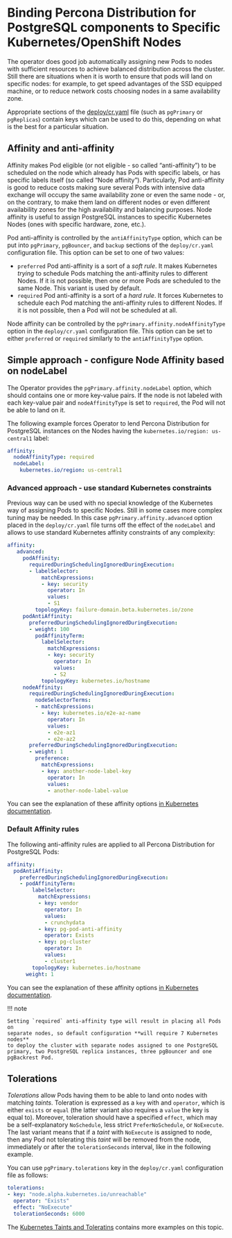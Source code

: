# Binding Percona Distribution for PostgreSQL components to Specific Kubernetes/OpenShift Nodes

The operator does good job automatically assigning new Pods to nodes
with sufficient resources to achieve balanced distribution across the cluster.
Still there are situations when it is worth to ensure that pods will land
on specific nodes: for example, to get speed advantages of the SSD
equipped machine, or to reduce network costs choosing nodes in a same
availability zone.

Appropriate sections of the
[deploy/cr.yaml](https://github.com/percona/percona-postgresql-operator/blob/1.x/deploy/cr.yaml)
file (such as `pgPrimary` or `pgReplicas`) contain keys which can be used to do this, depending on what is the
best for a particular situation.

## Affinity and anti-affinity

Affinity makes Pod eligible (or not eligible - so called “anti-affinity”) to
be scheduled on the node which already has Pods with specific labels, or has
specific labels itself (so called “Node affinity”).
Particularly, Pod anti-affinity is good to reduce costs making sure several Pods
with intensive data exchange will occupy the same availability zone or even the
same node - or, on the contrary, to make them land on different nodes or even
different availability zones for the high availability and balancing purposes.
Node affinity is useful to assign PostgreSQL instances to specific Kubernetes
Nodes (ones with specific hardware, zone, etc.).

Pod anti-affinity is controlled by the `antiAffinityType` option, which can
be put into `pgPrimary`, `pgBouncer`, and `backup` sections of the
`deploy/cr.yaml` configuration file. This option can be set to one of two
values:

* `preferred` Pod anti-affinity is a sort of a *soft rule*. It makes
  Kubernetes *trying* to schedule Pods matching the anti-affinity rules to
  different Nodes. If it is not possible, then one or more Pods are scheduled
  to the same Node. This variant is used by default.
* `required` Pod anti-affinity is a sort of a *hard rule*. It forces
  Kubernetes to schedule each Pod matching the anti-affinity rules to different
  Nodes. If it is not possible, then a Pod will not be scheduled at all.

Node affinity can be controlled by the `pgPrimary.affinity.nodeAffinityType`
option in the `deploy/cr.yaml` configuration file. This option can be set to
either `preferred` or `required` similarly to the `antiAffinityType` option.

## Simple approach - configure Node Affinity based on nodeLabel

The Operator provides the `pgPrimary.affinity.nodeLabel` option, which should
contains one or more key-value pairs. If the node is not labeled with each
key-value pair and `nodeAffinityType` is set to `required`, the Pod will not be
able to land on it.

The following example forces Operator to lend Percona Distribution for
PostgreSQL instances on the Nodes having the `kubernetes.io/region: us-central1`
label:

```yaml
affinity:
  nodeAffinityType: required
  nodeLabel:
    kubernetes.io/region: us-central1
```

### Advanced approach - use standard Kubernetes constraints

Previous way can be used with no special knowledge of the Kubernetes way of
assigning Pods to specific Nodes. Still in some cases more complex tuning may be
needed. In this case `pgPrimary.affinity.advanced` option placed in the
`deploy/cr.yaml` file turns off the effect of the `nodeLabel` and allows to use
standard Kubernetes affinity constraints of any complexity:

```yaml
affinity:
   advanced:
     podAffinity:
       requiredDuringSchedulingIgnoredDuringExecution:
       - labelSelector:
           matchExpressions:
           - key: security
             operator: In
             values:
             - S1
         topologyKey: failure-domain.beta.kubernetes.io/zone
     podAntiAffinity:
       preferredDuringSchedulingIgnoredDuringExecution:
       - weight: 100
         podAffinityTerm:
           labelSelector:
             matchExpressions:
             - key: security
               operator: In
               values:
               - S2
           topologyKey: kubernetes.io/hostname
     nodeAffinity:
       requiredDuringSchedulingIgnoredDuringExecution:
         nodeSelectorTerms:
         - matchExpressions:
           - key: kubernetes.io/e2e-az-name
             operator: In
             values:
             - e2e-az1
             - e2e-az2
       preferredDuringSchedulingIgnoredDuringExecution:
       - weight: 1
         preference:
           matchExpressions:
           - key: another-node-label-key
             operator: In
             values:
             - another-node-label-value
```

You can see the explanation of these affinity options [in Kubernetes
documentation](https://kubernetes.io/docs/concepts/scheduling-eviction/assign-pod-node/#inter-pod-affinity-and-anti-affinity).

### Default Affinity rules

The following anti-affinity rules are applied to all Percona Distribution for
PostgreSQL Pods:

```yaml
affinity:
  podAntiAffinity:
    preferredDuringSchedulingIgnoredDuringExecution:
    - podAffinityTerm:
        labelSelector:
          matchExpressions:
          - key: vendor
            operator: In
            values:
            - crunchydata
          - key: pg-pod-anti-affinity
            operator: Exists
          - key: pg-cluster
            operator: In
            values:
            - cluster1
        topologyKey: kubernetes.io/hostname
      weight: 1
```

You can see the explanation of these affinity options [in Kubernetes
documentation](https://kubernetes.io/docs/concepts/scheduling-eviction/assign-pod-node/#inter-pod-affinity-and-anti-affinity).

!!! note

    Setting `required` anti-affinity type will result in placing all Pods on
    separate nodes, so default configuration **will require 7 Kubernetes nodes**
    to deploy the cluster with separate nodes assigned to one PostgreSQL
    primary, two PostgreSQL replica instances, three pgBouncer and one
    pgBackrest Pod.

## Tolerations

*Tolerations* allow Pods having them to be able to land onto nodes with matching
*taints*. Toleration is expressed as a `key` with and `operator`, which is
either `exists` or `equal` (the latter variant also requires a `value` the key
is equal to). Moreover, toleration should have a specified `effect`, which may
be a self-explanatory `NoSchedule`, less strict `PreferNoSchedule`, or
`NoExecute`. The last variant means that if a *taint* with `NoExecute` is
assigned to node, then any Pod not tolerating this *taint* will be removed from
the node, immediately or after the `tolerationSeconds` interval, like in the
following example.

You can use `pgPrimary.tolerations` key in the `deploy/cr.yaml`
configuration file as follows:

```yaml
tolerations:
- key: "node.alpha.kubernetes.io/unreachable"
  operator: "Exists"
  effect: "NoExecute"
  tolerationSeconds: 6000
```

The [Kubernetes Taints and
Toleratins](https://kubernetes.io/docs/concepts/configuration/taint-and-toleration/)
contains more examples on this topic.

